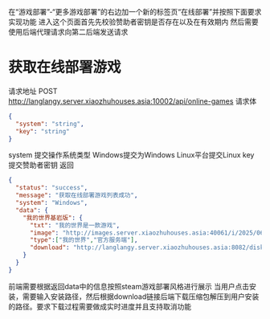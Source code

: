 在“游戏部署”-“更多游戏部署”的右边加一个新的标签页“在线部署”并按照下面要求实现功能
进入这个页面首先先校验赞助者密钥是否存在以及在有效期内
然后需要使用后端代理请求向第二后端发送请求

# 获取在线部署游戏
请求地址 POST http://langlangy.server.xiaozhuhouses.asia:10002/api/online-games
请求体
```json
{
  "system": "string",
  "key": "string"
}
```
system 提交操作系统类型 Windows提交为Windows Linux平台提交Linux
key 提交赞助者密钥
返回
```json
{
  "status": "success",
  "message": "获取在线部署游戏列表成功",
  "system": "Windows",
  "data": {
    "我的世界基岩版": {
      "txt": "我的世界是一款游戏",
      "image": "http://images.server.xiaozhuhouses.asia:40061/i/2025/06/12/t0i9wh.jpg",
      "type":["我的世界","官方服务端"],
      "download": "http://langlangy.server.xiaozhuhouses.asia:8082/disk1/MC%e5%86%85%e5%ae%b9/%e6%95%b4%e5%90%88%e5%8c%85/%e5%8e%9f%e7%89%88/BE/bedrock-server.zip"
    }
  }
}
```
前端需要根据返回data中的信息按照steam游戏部署风格进行展示
当用户点击安装，需要输入安装路径，然后根据download链接后端下载压缩包解压到用户安装的路径。要求下载过程需要做成实时进度并且支持取消功能